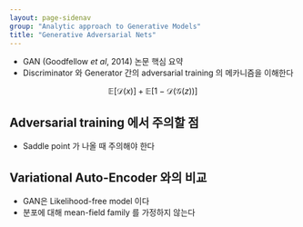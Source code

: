 ```yaml
---
layout: page-sidenav
group: "Analytic approach to Generative Models"
title: "Generative Adversarial Nets"
---
```


- GAN (Goodfellow *et al*, 2014) 논문 핵심 요약
- Discriminator 와 Generator 간의 adversarial training 의 메카니즘을 이해한다

$$
\mathbb{E}[\mathcal{D}(x)]+\mathbb{E}[1-\mathcal{D}(\mathcal{G}(z))]
$$

## Adversarial training 에서 주의할 점
- Saddle point 가 나올 때 주의해야 한다

## Variational Auto-Encoder 와의 비교
- GAN은 Likelihood-free model 이다
- 분포에 대해 mean-field family 를 가정하지 않는다


